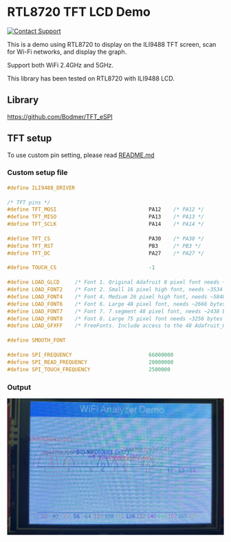 # RTL8720 TFT LCD Demo

[![Contact Support](https://img.shields.io/badge/Contact-Support-blue?style=for-the-badge)](mailto:longhd4196@gmail.com)

This is a demo using RTL8720 to display on the ILI9488 TFT screen, scan for Wi-Fi networks, and display the graph.

Support both WiFi 2.4GHz and 5GHz.

This library has been tested on RTL8720 with ILI9488 LCD.

## Library
https://github.com/Bodmer/TFT_eSPI

## TFT setup
To use custom pin setting, please read
[README.md](Guide/README.md)

### Custom setup file
```cpp
#define ILI9488_DRIVER

/* TFT pins */
#define TFT_MOSI                              PA12    /* PA12 */
#define TFT_MISO                              PA13    /* PA13 */
#define TFT_SCLK                              PA14    /* PA14 */

#define TFT_CS                                PA30    /* PA30 */
#define TFT_RST                               PB3     /* PB3 */
#define TFT_DC                                PA27    /* PA27 */

#define TOUCH_CS                              -1

#define LOAD_GLCD     /* Font 1. Original Adafruit 8 pixel font needs ~1820 bytes in FLASH */
#define LOAD_FONT2    /* Font 2. Small 16 pixel high font, needs ~3534 bytes in FLASH, 96 characters */
#define LOAD_FONT4    /* Font 4. Medium 26 pixel high font, needs ~5848 bytes in FLASH, 96 characters */
#define LOAD_FONT6    /* Font 6. Large 48 pixel font, needs ~2666 bytes in FLASH, only characters 1234567890:-.apm */
#define LOAD_FONT7    /* Font 7. 7 segment 48 pixel font, needs ~2438 bytes in FLASH, only characters 1234567890:-. */
#define LOAD_FONT8    /* Font 8. Large 75 pixel font needs ~3256 bytes in FLASH, only characters 1234567890:-. */
#define LOAD_GFXFF    /* FreeFonts. Include access to the 48 Adafruit_GFX free fonts FF1 to FF48 and custom fonts */

#define SMOOTH_FONT

#define SPI_FREQUENCY                         66000000
#define SPI_READ_FREQUENCY                    20000000
#define SPI_TOUCH_FREQUENCY                   2500000
```

### Output
![alt tag](Guide/Images/output.jpg)